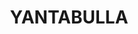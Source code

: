 ---
lastmod: '2025-04-06T06:05:20+00:00'
latitude: -30.205908
layout: suburb
longitude: 145.251371
postcode: '2840'
state: NSW
title: YANTABULLA
url: /nsw/yantabulla/
---